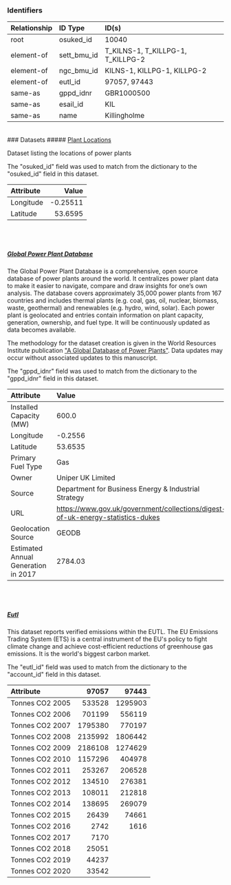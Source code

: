 ### Identifiers

| Relationship   | ID Type     | ID(s)                             |
|:---------------|:------------|:----------------------------------|
| root           | osuked_id   | 10040                             |
| element-of     | sett_bmu_id | T_KILNS-1, T_KILLPG-1, T_KILLPG-2 |
| element-of     | ngc_bmu_id  | KILNS-1, KILLPG-1, KILLPG-2       |
| element-of     | eutl_id     | 97057, 97443                      |
| same-as        | gppd_idnr   | GBR1000500                        |
| same-as        | esail_id    | KIL                               |
| same-as        | name        | Killingholme                      |

<br>
### Datasets
##### <a href="https://raw.githubusercontent.com/OSUKED/Dictionary-Datasets/main/datasets/plant-locations/datapackage.json">Plant Locations</a>

Dataset listing the locations of power plants

The "osuked_id" field was used to match from the dictionary to the "osuked_id" field in this dataset.

| Attribute   |    Value |
|:------------|---------:|
| Longitude   | -0.25511 |
| Latitude    | 53.6595  |

<br><br>
##### <a href="https://raw.githubusercontent.com/OSUKED/Dictionary-Datasets/main/datasets/global-power-plant-database/datapackage.json">Global Power Plant Database</a>

The Global Power Plant Database is a comprehensive, open source database of power plants around the world. It centralizes power plant data to make it easier to navigate, compare and draw insights for one’s own analysis. The database covers approximately 35,000 power plants from 167 countries and includes thermal plants (e.g. coal, gas, oil, nuclear, biomass, waste, geothermal) and renewables (e.g. hydro, wind, solar). Each power plant is geolocated and entries contain information on plant capacity, generation, ownership, and fuel type. It will be continuously updated as data becomes available. 

The methodology for the dataset creation is given in the World Resources Institute publication ["A Global Database of Power Plants"](https://www.wri.org/research/global-database-power-plants). Data updates may occur without associated updates to this manuscript.

The "gppd_idnr" field was used to match from the dictionary to the "gppd_idnr" field in this dataset.

| Attribute                           | Value                                                                          |
|:------------------------------------|:-------------------------------------------------------------------------------|
| Installed Capacity (MW)             | 600.0                                                                          |
| Longitude                           | -0.2556                                                                        |
| Latitude                            | 53.6535                                                                        |
| Primary Fuel Type                   | Gas                                                                            |
| Owner                               | Uniper UK Limited                                                              |
| Source                              | Department for Business Energy & Industrial Strategy                           |
| URL                                 | https://www.gov.uk/government/collections/digest-of-uk-energy-statistics-dukes |
| Geolocation Source                  | GEODB                                                                          |
| Estimated Annual Generation in 2017 | 2784.03                                                                        |

<br><br>
##### <a href="https://raw.githubusercontent.com/OSUKED/Dictionary-Datasets/main/datasets/eutl/datapackage.json">Eutl</a>

This dataset reports verified emissions within the EUTL. The EU Emissions Trading System (ETS) is a central instrument of the EU's policy to fight climate change and achieve cost-efficient reductions of greenhouse gas emissions. It is the world's biggest carbon market.

The "eutl_id" field was used to match from the dictionary to the "account_id" field in this dataset.

| Attribute       |   97057 |   97443 |
|:----------------|--------:|--------:|
| Tonnes CO2 2005 |  533528 | 1295903 |
| Tonnes CO2 2006 |  701199 |  556119 |
| Tonnes CO2 2007 | 1795380 |  770197 |
| Tonnes CO2 2008 | 2135992 | 1806442 |
| Tonnes CO2 2009 | 2186108 | 1274629 |
| Tonnes CO2 2010 | 1157296 |  404978 |
| Tonnes CO2 2011 |  253267 |  206528 |
| Tonnes CO2 2012 |  134510 |  276381 |
| Tonnes CO2 2013 |  108011 |  212818 |
| Tonnes CO2 2014 |  138695 |  269079 |
| Tonnes CO2 2015 |   26439 |   74661 |
| Tonnes CO2 2016 |    2742 |    1616 |
| Tonnes CO2 2017 |    7170 |         |
| Tonnes CO2 2018 |   25051 |         |
| Tonnes CO2 2019 |   44237 |         |
| Tonnes CO2 2020 |   33542 |         |
